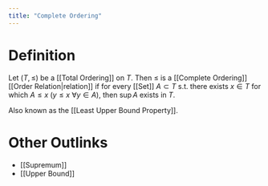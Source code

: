 ```yaml
---
title: "Complete Ordering"
---
```


# Definition
Let $(T, \leq)$ be a [[Total Ordering]] on $T$. Then $\leq$ is a [[Complete Ordering]] [[Order Relation|relation]] if for every [[Set]] $A \subset T$ s.t. there exists $x \in T$ for which $A \leq x$ ($y \leq x$ $\forall y \in A$), then $\sup A$ exists in $T$.

Also known as the [[Least Upper Bound Property]].

# Other Outlinks
- [[Supremum]]
- [[Upper Bound]]